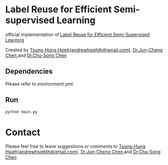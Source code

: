 # Label Reuse for Efficient Semi-supervised Learning
official implementation of [Label Reuse for Efficient Semi-Supervised Learning](https://ieeexplore.ieee.org/document/9053362)

Created by [Tsung-Hung Hsieh](https://github.com/nemothh)(andrewhsiehth@gmail.com), [Dr.Jun-Cheng Chen](https://www.citi.sinica.edu.tw/pages/pullpull/index_en.html),and [Dr.Chu-Song Chen](https://www.iis.sinica.edu.tw/pages/song/)

## Dependencies 
Please refer to *environment.yml*. 

## Run 
``` bash
python main.py 
```

# Contact 
Please feel free to leave suggestions or comments to [Tsung-Hung Hsieh](https://github.com/nemothh)(andrewhsiehth@gmail.com), [Dr.Jun-Cheng Chen](https://www.citi.sinica.edu.tw/pages/pullpull/index_en.html),and [Dr.Chu-Song Chen](https://www.iis.sinica.edu.tw/pages/song/)
